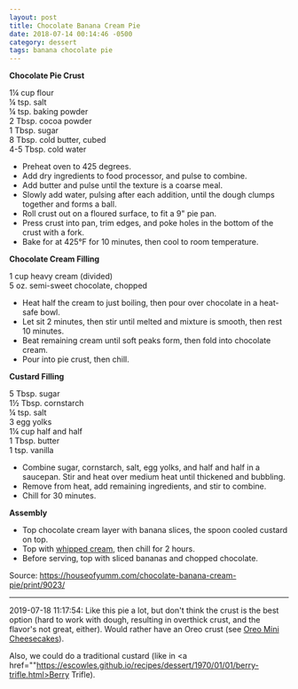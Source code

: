 ```yaml
---
layout: post
title: Chocolate Banana Cream Pie
date: 2018-07-14 00:14:46 -0500
category: dessert
tags: banana chocolate pie
---
```

<strong>Chocolate Pie Crust</strong>
  
1¼ cup flour  
¼ tsp. salt  
¼ tsp. baking powder  
2 Tbsp. cocoa powder  
1 Tbsp. sugar  
8 Tbsp. cold butter, cubed  
4-5 Tbsp. cold water  
<ul>
 	<li>Preheat oven to 425 degrees.</li>
 	<li>Add dry ingredients to food processor, and pulse to combine.</li>
 	<li>Add butter and pulse until the texture is a coarse meal.</li>
 	<li>Slowly add water, pulsing after each addition, until the dough clumps together and forms a ball.</li>
 	<li>Roll crust out on a floured surface, to fit a 9" pie pan.</li>
 	<li>Press crust into pan, trim edges, and poke holes in the bottom of the crust with a fork.</li>
 	<li>Bake for at 425°F for 10 minutes, then cool to room temperature.</li>
</ul>
<strong>Chocolate Cream Filling</strong>
  
1 cup heavy cream (divided)  
5 oz. semi-sweet chocolate, chopped  
<ul>
 	<li>Heat half the cream to just boiling, then pour over chocolate in a heat-safe bowl.</li>
 	<li>Let sit 2 minutes, then stir until melted and mixture is smooth, then rest 10 minutes.</li>
 	<li>Beat remaining cream until soft peaks form, then fold into chocolate cream.</li>
 	<li>Pour into pie crust, then chill.</li>
</ul>
<strong>Custard Filling</strong>
  
5 Tbsp. sugar  
1½ Tbsp. cornstarch  
¼ tsp. salt  
3 egg yolks  
1¼ cup half and half  
1 Tbsp. butter  
1 tsp. vanilla  
<ul>
 	<li>Combine sugar, cornstarch, salt, egg yolks, and half and half in a saucepan. Stir and heat over medium heat until thickened and bubbling.</li>
 	<li>Remove from heat, add remaining ingredients, and stir to combine.</li>
 	<li>Chill for 30 minutes.</li>
</ul>
<strong>Assembly</strong>
<ul>
 	<li>Top chocolate cream layer with banana slices, the spoon cooled custard on top.</li>
 	<li>Top with <a href="https://escowles.github.io/recipes/dessert/2018/07/14/whipped-cream.html">whipped cream</a>, then chill for 2 hours.</li>
 	<li>Before serving, top with sliced bananas and chopped chocolate.</li>
</ul>
Source: <a href="https://houseofyumm.com/chocolate-banana-cream-pie/print/9023/">https://houseofyumm.com/chocolate-banana-cream-pie/print/9023/</a>

---

2019-07-18 11:17:54: Like this pie a lot, but don't think the crust is the best
option (hard to work with dough, resulting in overthick crust, and the flavor's not
great, either).  Would rather have an Oreo crust (see <a href="https://escowles.github.io/recipes/dessert/2019/04/17/oreo-mini-cheesecakes.html">Oreo Mini Cheesecakes</a>).

Also, we could do a traditional custard (like in <a href=""https://escowles.github.io/recipes/dessert/1970/01/01/berry-trifle.html>Berry Trifle</a>).
